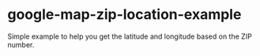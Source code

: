 # google-map-zip-location-example
Simple example to help you get the latitude and longitude based on the ZIP number.
